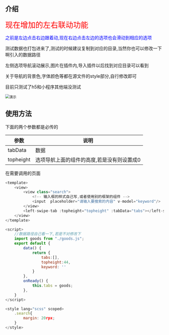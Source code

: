 ## 介绍

<font color="red" size="5">现在增加的左右联动功能</font>

<font color="blue">之前是左边点击右边跟着动,现在右边点击左边的选项也会滑动到相应的选项</font>

测试数据也打包进来了,测试的时候建议复制到对应的目录,当然你也可以修改一下啊引入的数据路径

左侧选项导航滚动展示,图片在插件内,导入插件以后找到对应目录可以看到

关于导航的背景色,字体颜色等都在源文件的style部分,自行修改即可

目前只测试了h5和小程序其他端没测试

<img src="/演示.gif" alt="演示" style="zoom: 80%;" />


## 使用方法

下面的两个参数都是必传的

| 参数      | 说明                                       |
| --------- | ------------------------------------------ |
| tabData   | 数据                                       |
| topheight | 选项导航上面的组件的高度,若是没有则设置成0 |

在需要调用的页面

```js
<template>
	<view>
		<view class="search">
			<!-- 输入框的样式自己写,或者使用别的框架的组件 -->
			<input  placeholder="请输入要搜索的内容" v-model="keyword"/>
		</view>
		<left-swipe-tab :topheight="topheight" :tabData="tabs"></left-swipe-tab>
	</view>
</template>

<script>
	//数据路径自己看一下,若是不对修改下
	import goods from "./goods.js";
	export default {
		data() {
			return {
				tabs:[],
				topheight:44,
				keyword: ''
			}
		},
		onReady() {
			this.tabs = goods;
		},
	}
</script>

<style lang="scss" scoped>
	.search{
		margin: 20rpx;
	}
</style>
```





